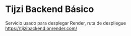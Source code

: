 # Tijzi Backend Básico
Servicio usado para desplegar Render, ruta de despliegue https://tijzibackend.onrender.com/